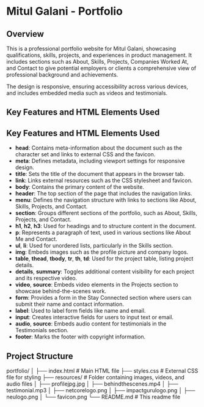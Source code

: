 # Mitul Galani - Portfolio

## Overview
This is a professional portfolio website for Mitul Galani, showcasing qualifications, skills, projects, and experiences in product management. It includes sections such as About, Skills, Projects, Companies Worked At, and Contact to give potential employers or clients a comprehensive view of professional background and achievements.

The design is responsive, ensuring accessibility across various devices, and includes embedded media such as videos and testimonials.


## Key Features and HTML Elements Used

## Key Features and HTML Elements Used
- **head**: Contains meta-information about the document such as the character set and links to external CSS and the favicon.
- **meta**: Defines metadata, including viewport settings for responsive design.
- **title**: Sets the title of the document that appears in the browser tab.
- **link**: Links external resources such as the CSS stylesheet and favicon.
- **body**: Contains the primary content of the website.
- **header**: The top section of the page that includes the navigation links.
- **menu**: Defines the navigation structure with links to sections like About, Skills, Projects, and Contact.
- **section**: Groups different sections of the portfolio, such as About, Skills, Projects, and Contact.
- **h1**, **h2**, **h3**: Used for headings and to structure content in the document.
- **p**: Represents a paragraph of text, used in various sections like About Me and Contact.
- **ul**, **li**: Used for unordered lists, particularly in the Skills section.
- **img**: Embeds images such as the profile picture and company logos.
- **table**, **thead**, **tbody**, **tr**, **th**, **td**: Used for the project table, listing project details.
- **details**, **summary**: Toggles additional content visibility for each project and its respective video.
- **video**, **source**: Embeds video elements in the Projects section to showcase behind-the-scenes work.
- **form**: Provides a form in the Stay Connected section where users can submit their name and contact information.
- **label**: Used to label form fields like name and email.
- **input**: Creates interactive fields for users to input text or email.
- **audio**, **source**: Embeds audio content for testimonials in the Testimonials section.
- **footer**: Marks the footer with copyright information.

## Project Structure
portfolio/
│
├── index.html         # Main HTML file
├── styles.css         # External CSS file for styling
├── resources/         # Folder containing images, videos, and audio files
│   ├── profilejpg.jpg
│   ├── behindthescenes.mp4
│   ├── testimonial.mp3
│   ├── netcorelogo.png
│   ├── impactgurulogo.png
│   ├── neulogo.png
│   └── favicon.png
└── README.md          # This readme file
